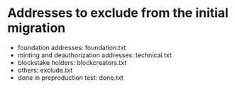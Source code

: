 # Addresses to exclude from the initial migration

- foundation addresses: foundation.txt
- minting and deauthorization addresses: technical.txt
- blockstake holders: blockcreators.txt
- others: exclude.txt
- done in preproduction test: done.txt
